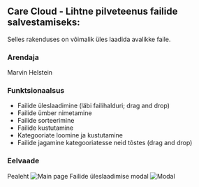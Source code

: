 ## Care Cloud - Lihtne pilveteenus failide salvestamiseks:

Selles rakenduses on võimalik üles laadida avalikke faile.

### Arendaja
Marvin Helstein

### Funktsionaalsus
* Failide üleslaadimine (läbi failihalduri; drag and drop)
* Failide ümber nimetamine
* Failide sorteerimine
* Failide kustutamine
* Kategooriate loomine ja kustutamine
* Failide jagamine kategooriatesse neid tõstes (drag and drop)

### Eelvaade
Pealeht
![Main page](https://i.imgur.com/kjGdyKF.jpg)
Failide üleslaadimise modal
![Modal](https://i.imgur.com/1YClniq.jpg)
